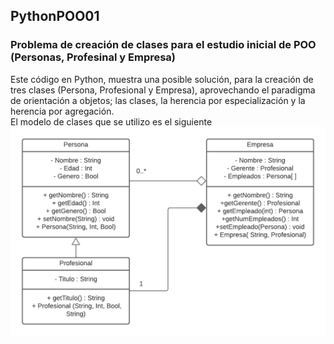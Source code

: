 ## PythonPOO01
### Problema de creación de clases para el estudio inicial de POO (Personas, Profesinal y Empresa)  
Este código en Python, muestra una posible solución, para la creación de tres clases (Persona, Profesional y Empresa), aprovechando el paradigma de orientación a objetos; las clases, la herencia por especialización y la herencia por agregación.  
El modelo de clases que se utilizo es el siguiente
![[Diagrama de Clases](https://github.com/JFelipeMS/PythonPOO01/blob/main/Diagrama%20%20de%20Clases%20Persona%20Profesional%20Empresa.png/800/600)](https://raw.githubusercontent.com/JFelipeMS/PythonPOO01/main/Diagrama%20%20de%20Clases%20Persona%20Profesional%20Empresa.png)
